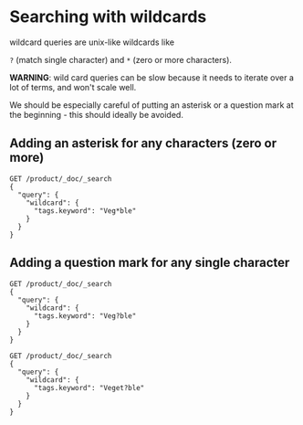 # Searching with wildcards

wildcard queries are unix-like wildcards like 

`?`  (match single character) and `*` (zero or more characters).

**WARNING**: wild card queries can be slow because it needs to iterate over a lot of terms, and won't scale well. 

We should be especially careful of putting an asterisk or a question mark at the beginning - this should ideally be avoided.



## Adding an asterisk for any characters (zero or more)

```
GET /product/_doc/_search
{
  "query": {
    "wildcard": {
      "tags.keyword": "Veg*ble"
    }
  }
}
```

## Adding a question mark for any single character

```
GET /product/_doc/_search
{
  "query": {
    "wildcard": {
      "tags.keyword": "Veg?ble"
    }
  }
}
```

```
GET /product/_doc/_search
{
  "query": {
    "wildcard": {
      "tags.keyword": "Veget?ble"
    }
  }
}
```